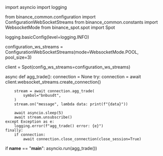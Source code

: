 import asyncio
import logging

from binance_common.configuration import ConfigurationWebSocketStreams
from binance_common.constants import WebsocketMode
from binance_spot.spot import Spot

logging.basicConfig(level=logging.INFO)

configuration_ws_streams = ConfigurationWebSocketStreams(mode=WebsocketMode.POOL, pool_size=3)

client = Spot(config_ws_streams=configuration_ws_streams)


async def agg_trade():
    connection = None
    try:
        connection = await client.websocket_streams.create_connection()

        stream = await connection.agg_trade(
            symbol="bnbusdt",
        )
        stream.on("message", lambda data: print(f"{data}"))

        await asyncio.sleep(5)
        await stream.unsubscribe()
    except Exception as e:
        logging.error(f"agg_trade() error: {e}")
    finally:
        if connection:
            await connection.close_connection(close_session=True)


if __name__ == "__main__":
    asyncio.run(agg_trade())
